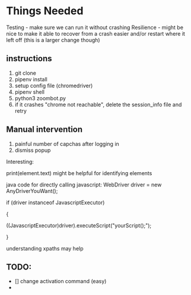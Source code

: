 # Things Needed

Testing - make sure we can run it without crashing
Resilience - might be nice to make it able to recover from a crash easier and/or restart where it left off (this is a larger change though)


## instructions
1. git clone
2. pipenv install
3. setup config file (chromedriver)
3. pipenv shell
4. python3 zoombot.py
4. if it crashes "chrome not reachable", delete the session_info file and retry

## Manual intervention
1. painful number of capchas after logging in
2. dismiss popup




Interesting:

print(element.text) might be helpful for identifying elements

java code for directly calling javascript:
WebDriver driver = new AnyDriverYouWant();

if (driver instanceof JavascriptExecutor)

 {

 ((JavascriptExecutor)driver).executeScript("yourScript();");

 } 



understanding  xpaths may help
## TODO:

- [] change activation command (easy)
-  
